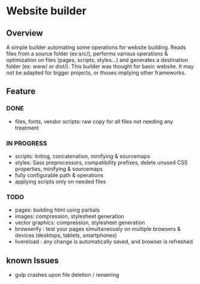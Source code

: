 # Website builder

## Overview

A simple builder automating some operations for website building. Reads files from a source folder (ex:src/),
performs various operations & optimization on files (pages, scripts, styles...)
and generates a destination folder (ex: www/ or dist/).
This builder was thought for basic website. It may not be adapted for bigger projects, or thoses implying other frameworks.


## Feature

### DONE
- files, fonts, vendor scripts: raw copy for all files not needing any treatment

### IN PROGRESS
- scripts: linting, concatenation, minifying & sourcemaps
- styles: Sass preprocessors, compatibility prefixes, delete unused CSS properties, minifying & sourcemaps
- fully configurable path & operations
- applying scripts only on needed files

### TODO
- pages: building html using partials
- images: compression, stylesheet generation
- vector graphics: compression, stylesheet generation
- browserify : test your pages simultaneously on multiple browsers & devices (desktops, tablets, smartphones)
- livereload : any change is automatically saved, and browser is refreshed


## known Issues

- gulp crashes upon file deletion / renaming